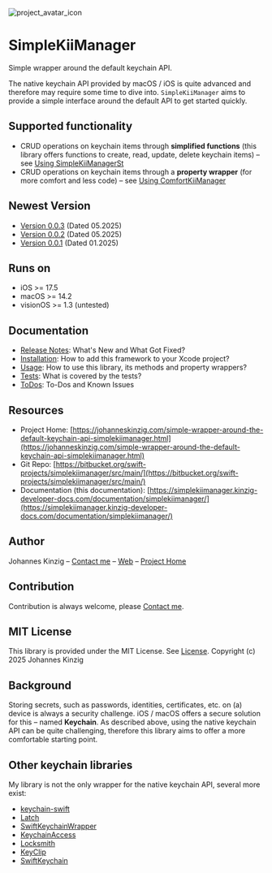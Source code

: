 ![project_avatar_icon](https://bitbucket.org/swift-projects/simplekiimanager/raw/main/Meta/simplekiimanager-avatar.png)
# SimpleKiiManager
Simple wrapper around the default keychain API.

The native keychain API provided by macOS / iOS is quite advanced and therefore may require some time to dive into. `SimpleKiiManager` aims to provide a simple interface around the default API to get started quickly.

## Supported functionality
* CRUD operations on keychain items through **simplified functions** (this library offers functions to create, read, update, delete keychain items) – see [Using SimpleKiiManagerSt](https://simplekiimanager.kinzig-developer-docs.com/documentation/simplekiimanager/usage/#Using-SimpleKiiManagerSt)
* CRUD operations on keychain items through a **property wrapper** (for more comfort and less code) – see [Using ComfortKiiManager](https://simplekiimanager.kinzig-developer-docs.com/documentation/simplekiimanager/usage/#Using-ComfortKiiManager)

## Newest Version
* [Version 0.0.3](https://simplekiimanager.kinzig-developer-docs.com/documentation/simplekiimanager/releasenotes#Version-003) (Dated 05.2025)
* [Version 0.0.2](https://simplekiimanager.kinzig-developer-docs.com/documentation/simplekiimanager/releasenotes#Version-002) (Dated 05.2025)
* [Version 0.0.1](https://simplekiimanager.kinzig-developer-docs.com/documentation/simplekiimanager/releasenotes#Version-001) (Dated 01.2025)

## Runs on
* iOS >= 17.5
* macOS >= 14.2
* visionOS >= 1.3 (untested)

## Documentation
* [Release Notes](https://simplekiimanager.kinzig-developer-docs.com/documentation/simplekiimanager/releasenotes/): What's New and What Got Fixed?
* [Installation](https://simplekiimanager.kinzig-developer-docs.com/documentation/simplekiimanager/installation/): How to add this framework to your Xcode project?
* [Usage](https://simplekiimanager.kinzig-developer-docs.com/documentation/simplekiimanager/usage/): How to use this library, its methods and property wrappers?
* [Tests](https://simplekiimanager.kinzig-developer-docs.com/documentation/simplekiimanager/tests/): What is covered by the tests?
* [ToDos](https://simplekiimanager.kinzig-developer-docs.com/documentation/simplekiimanager/todos/): To-Dos and Known Issues

## Resources
* Project Home: [https://johanneskinzig.com/simple-wrapper-around-the-default-keychain-api-simplekiimanager.html](https://johanneskinzig.com/simple-wrapper-around-the-default-keychain-api-simplekiimanager.html)
* Git Repo: [https://bitbucket.org/swift-projects/simplekiimanager/src/main/](https://bitbucket.org/swift-projects/simplekiimanager/src/main/)
* Documentation (this documentation): [https://simplekiimanager.kinzig-developer-docs.com/documentation/simplekiimanager/](https://simplekiimanager.kinzig-developer-docs.com/documentation/simplekiimanager/) 

## Author
Johannes Kinzig – [Contact me](https://johanneskinzig.com/lets-connect.html) – [Web](https://johanneskinzig.com) – [Project Home](https://johanneskinzig.com/simple-wrapper-around-the-default-keychain-api-simplekiimanager.html)

## Contribution
Contribution is always welcome, please [Contact me](https://johanneskinzig.com/lets-connect.html).

## MIT License
This library is provided under the MIT License. See [License](https://simplekiimanager.kinzig-developer-docs.com/documentation/simplekiimanager/license). Copyright (c) 2025 Johannes Kinzig

## Background
Storing secrets, such as passwords, identities, certificates, etc. on (a) device is always a security challenge. iOS / macOS offers a secure solution for this – named **Keychain**.
As described above, using the native keychain API can be quite challenging, therefore this library aims to offer a more comfortable starting point.

## Other keychain libraries
My library is not the only wrapper for the native keychain API, several more exist:

* [keychain-swift](https://github.com/evgenyneu/keychain-swift)
* [Latch](https://github.com/endocrimes/Latch)
* [SwiftKeychainWrapper](https://github.com/jrendel/SwiftKeychainWrapper)
* [KeychainAccess](https://github.com/kishikawakatsumi/KeychainAccess)
* [Locksmith](https://github.com/matthewpalmer/Locksmith)
* [KeyClip](https://github.com/s-aska/KeyClip)
* [SwiftKeychain](https://github.com/yankodimitrov/SwiftKeychain)

